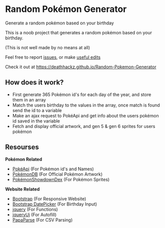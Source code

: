 # Random Pok&eacute;mon Generator
Generate a random pokémon based on your birthday

This is a noob project that generates a random pok&eacute;mon based on your birthday.

(This is not well made by no means at all)

Feel free to report [issues](https://github.com/DeathHackz/Random-Pokemon-Generator/issues/new), or make [useful edits](https://github.com/DeathHackz/Random-Pokemon-Generator/compare)

Check it out at https://deathhackz.github.io/Random-Pokemon-Generator

## How does it work?
* First generate 365 Pok&eacute;mon id's for each day of the year, and store them in an array
* Match the users birthday to the values in the array, once match is found send the id to a variable
* Make an ajax request to Pok&eacute;Api and get info about the users pok&eacute;mon id saved in the variable
* Fetch and display official artwork, and gen 5 & gen 6 sprites for users pok&eacute;mon

## Resourses
**Pok&eacute;mon Related**
* [Pok&eacute;Api](https://pokeapi.co/) (For Pok&eacute;mon id's and Names)
* [Pok&eacute;monDB](https://pokemondb.net/) (For Official Pok&eacute;mon Artwork)
* [Pok&eacute;monShowdownDex](https://dex.pokemonshowdown.com/) (For Pok&eacute;mon Sprites)

**Website Related**
* [Bootstrap](https://getbootstrap.com/) (For Responsive Website)
* [Bootstrap DatePicker](https://github.com/uxsolutions/bootstrap-datepicker) (For Birthday Input)
* [jquery](https://jquery.com/) (For Functions)
* [jqueryUi](https://jqueryui.com/) (For Autofill)
* [PapaParse](https://www.papaparse.com/) (For CSV Parsing)

